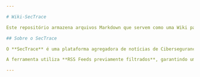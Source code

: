 ```yaml
---

# Wiki-SecTrace  

Este repositório armazena arquivos Markdown que servem como uma Wiki para o projeto SecTrace.  

## Sobre o SecTrace  

O **SecTrace** é uma plataforma agregadora de notícias de Cibersegurança, projetada para fornecer uma visão abrangente do cenário atual da área.  

A ferramenta utiliza **RSS Feeds previamente filtrados**, garantindo uma experiência de leitura mais organizada, com foco na integridade e confiabilidade das informações.  

---
```

